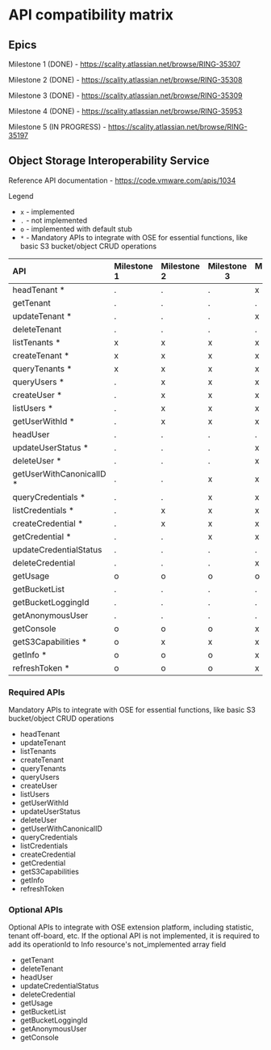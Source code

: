 # API compatibility matrix

## Epics

Milestone 1 (DONE) - <https://scality.atlassian.net/browse/RING-35307>

Milestone 2 (DONE) - <https://scality.atlassian.net/browse/RING-35308>

Milestone 3 (DONE) - <https://scality.atlassian.net/browse/RING-35309>

Milestone 4 (DONE) - <https://scality.atlassian.net/browse/RING-35953>

Milestone 5 (IN PROGRESS) - <https://scality.atlassian.net/browse/RING-35197>

## Object Storage Interoperability Service

Reference API documentation - <https://code.vmware.com/apis/1034>

Legend

* `x` - implemented
* `.` - not implemented
* `o` - implemented with default stub
* `*` - Mandatory APIs to integrate with OSE for essential functions, like basic S3 bucket/object CRUD operations

| API                      | Milestone 1 | Milestone 2 | Milestone 3 | Milestone 4 | Milestone 4 |
|:-------------------------|:------------|:------------|-------------|-------------|-------------|
| headTenant *             | .           | .           | .           | x           | x           |
| getTenant                | .           | .           | .           | .           | x           |
| updateTenant *           | .           | .           | .           | x           | x           |
| deleteTenant             | .           | .           | .           | .           | .           |
| listTenants *            | x           | x           | x           | x           | x           |
| createTenant *           | x           | x           | x           | x           | x           |
| queryTenants *           | x           | x           | x           | x           | x           |
| queryUsers *             | .           | x           | x           | x           | x           |
| createUser *             | .           | x           | x           | x           | x           |
| listUsers *              | .           | x           | x           | x           | x           |
| getUserWithId *          | .           | x           | x           | x           | x           |
| headUser                 | .           | .           | .           | .           | x           |
| updateUserStatus *       | .           | .           | .           | x           | x           |
| deleteUser *             | .           | .           | .           | x           | x           |
| getUserWithCanonicalID * | .           | .           | x           | x           | x           |
| queryCredentials *       | .           | .           | x           | x           | x           |
| listCredentials *        | .           | x           | x           | x           | x           |
| createCredential *       | .           | x           | x           | x           | x           |
| getCredential *          | .           | .           | x           | x           | x           |
| updateCredentialStatus   | .           | .           | .           | .           | x           |
| deleteCredential         | .           | .           | .           | x           | x           |
| getUsage                 | o           | o           | o           | o           | .           |
| getBucketList            | .           | .           | .           | .           | o           |
| getBucketLoggingId       | .           | .           | .           | .           | .           |
| getAnonymousUser         | .           | .           | .           | .           | x           |
| getConsole               | o           | o           | o           | x           | x           |
| getS3Capabilities *      | o           | x           | x           | x           | x           |
| getInfo *                | o           | o           | o           | x           | x           |
| refreshToken *           | o           | o           | o           | x           | x           |

### Required APIs

Mandatory APIs to integrate with OSE for essential functions, like basic S3 bucket/object CRUD operations

* headTenant
* updateTenant
* listTenants
* createTenant
* queryTenants
* queryUsers
* createUser
* listUsers
* getUserWithId
* updateUserStatus
* deleteUser
* getUserWithCanonicalID
* queryCredentials
* listCredentials
* createCredential
* getCredential
* getS3Capabilities
* getInfo
* refreshToken

### Optional APIs

Optional APIs to integrate with OSE extension platform, including statistic, tenant off-board, etc. If the optional API is not implemented, it is required to add its operationId to Info resource's not_implemented array field

* getTenant
* deleteTenant
* headUser
* updateCredentialStatus
* deleteCredential
* getUsage
* getBucketList
* getBucketLoggingId
* getAnonymousUser
* getConsole
